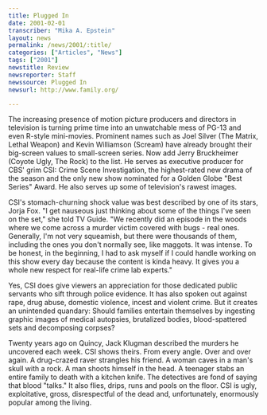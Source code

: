 ```yaml
---
title: Plugged In
date: 2001-02-01
transcriber: "Mika A. Epstein"
layout: news
permalink: /news/2001/:title/
categories: ["Articles", "News"]
tags: ["2001"]
newstitle: Review
newsreporter: Staff
newssource: Plugged In
newsurl: http://www.family.org/

---
```

The increasing presence of motion picture producers and directors in television is turning prime time into an unwatchable mess of PG-13 and even R-style mini-movies. Prominent names such as Joel Silver (The Matrix, Lethal Weapon) and Kevin Williamson (Scream) have already brought their big-screen values to small-screen series. Now add Jerry Bruckheimer (Coyote Ugly, The Rock) to the list. He serves as executive producer for CBS' grim CSI: Crime Scene Investigation, the highest-rated new drama of the season and the only new show nominated for a Golden Globe "Best Series" Award. He also serves up some of television's rawest images.

CSI's stomach-churning shock value was best described by one of its stars, Jorja Fox. "I get nauseous just thinking about some of the things I've seen on the set," she told TV Guide. "We recently did an episode in the woods where we come across a murder victim covered with bugs - real ones. Generally, I'm not very squeamish, but there were thousands of them, including the ones you don't normally see, like maggots. It was intense. To be honest, in the beginning, I had to ask myself if I could handle working on this show every day because the content is kinda heavy. It gives you a whole new respect for real-life crime lab experts."

Yes, CSI does give viewers an appreciation for those dedicated public servants who sift through police evidence. It has also spoken out against rape, drug abuse, domestic violence, incest and violent crime. But it creates an unintended quandary: Should families entertain themselves by ingesting graphic images of medical autopsies, brutalized bodies, blood-spattered sets and decomposing corpses?

Twenty years ago on Quincy, Jack Klugman described the murders he uncovered each week. CSI shows theirs. From every angle. Over and over again. A drug-crazed raver strangles his friend. A woman caves in a man's skull with a rock. A man shoots himself in the head. A teenager stabs an entire family to death with a kitchen knife. The detectives are fond of saying that blood "talks." It also flies, drips, runs and pools on the floor. CSI is ugly, exploitative, gross, disrespectful of the dead and, unfortunately, enormously popular among the living.
